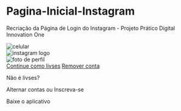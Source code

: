 # Pagina-Inicial-Instagram
Recriação da Página de Login do Instagram - Projeto Prático Digital Innovation One

<!DOCTYPE html>
<html lang="en">
    <head>
        <meta charset="utf-8">
        <meta name="viewport" content="width=device-width, initial-scale=10">
        <link rel="stylesheet" href="style.css">
    </head>
    <body>
        <div class="instagram-wrapper">
            <div class="instagram-phone">
                <img src="instagram-celular.png" alt="celular">
            </div>
            <div class="instagram-continue">
                <div class="group">
                    <img src="instagram-logo.png" class="instagram-logo" alt="instagram logo">
                    <div class="profile-photo">
                        <img src="fotooperfil.jpg" alt="foto de perfil">
                    </div>
                    <a href="#" class="instagram-login">Continue como livses</a>
                    <a href="#" class="instagram-logout">Remover conta</a>
                </div>
                <div class="group">
                    <p class="not-account">Não é livses?</p>
                    <p class="not-account">
                        <span class="link-blue">Alternar contas</span>
                        ou 
                        <span class="link-blue">Inscreva-se</span>
                    </p>
                </div>
                <div class="get-the-app">
                    <p class="get-app">Baixe o aplicativo</p>
                    <div class="download">
                        <a href="#" class="app-download"></a>
                        <a href="#" class="app-download"></a>
                    </div>
                </div>
            </div>
        </div>
    </body>
</html>
